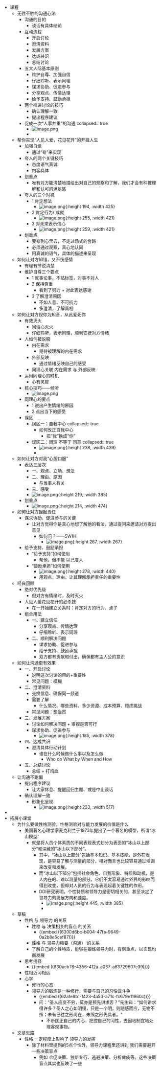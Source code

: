 - 课程
	- 无往不胜的沟通心法
		- 沟通的目的
			- 谈话有具体结论
		- 互动流程
			- 开启讨论
			- 澄清资料
			- 发展方案
			- 达成共识
			- 总结讨论
		- 五大人际基本原则
			- 维护自尊、加强自信
			- 仔细聆听、表示同理
			- 谋求协助、促进参与
			- 分享观点、传情达理
			- 给予支持、鼓励承担
		- 两个推进讨论的技巧
			- 确认理解一致
			- 提出程序建议
		- 促成一次“人事并重”的沟通
		  collapsed:: true
			- ![image.png](../assets/image_1661005929897_0.png)
			-
	- 帮你实现“人见人爱，花见花开”的开挂人生
		- 加强自信
			- 通过“夸”来实现
		- 夸人的两个关键技巧
			- 态度语气真诚
			- 内容具体
		- 划重点
			- 唯有对方能清楚地描绘出对自己的观察和了解，我们才会有种被理解和认可的满足感
		- 夸人的三个时机
			- 1 肯定想法
				- ![image.png](../assets/image_1661008819697_0.png){:height 194, :width 425}
			- 2 肯定行为/ 成就
				- ![image.png](../assets/image_1661008840919_0.png){:height 255, :width 421}
			- 3 对未来表示信心
				- ![image.png](../assets/image_1661008886450_0.png){:height 259, :width 421}
		- 划重点
			- 要夸到心里去，不走过场式的套路
			- 必须通过观察，真心地认同
			- 用真诚的语气，具体的描述来呈现
	- 如何让对方知错，又不伤感情
		- 有理有节说清楚
		- 维护自尊三个要点
			- 1 就事论事，不贴标签，对事不对人
			- 2 保持尊重
				- 看到了努力 + 对此表达感谢
			- 3 了解澄清原因
				- 不如人意、不可抗力
				- 多澄清，了解真相
	- 如何让对方视你为知音，从此爱死你
		- 有效灭火
			- 同理心灭火
			- 仔细聆听，表示同理，顺利安抚对方情绪
		- 人如何被说服
			- 内在需求
				- 期待被理解的内在需求
			- 外部反映
				- 通过情绪反映自己的感受
			- 同理心关联 内在需求 与 外部反映
		- 运用同理心的时机
			- 心有灵犀
		- 核心技巧——倾听
			- ![image.png](../assets/image_1661009626677_0.png)
		- 同理心的要点
			- 1 说出产生情绪的原因
			- 2 点出当下的感受
		- 误区
			- 误区一：自我中心
			  collapsed:: true
				- 如何改正自我中心
					- 把“我”换成“你”
			- 误区二：同理 不等于 同意
			  collapsed:: true
				- ![image.png](../assets/image_1661009849913_0.png){:height 238, :width 439}
				-
	- 如何让对方对我“心服口服”
		- 表达三层次
			- 一、观点、立场、想法
			- 二、理由、原因
				- 与当事人有关
			- 三、感受
			- ![image.png](../assets/image_1661011251458_0.png){:height 219, :width 385}
		- 划重点
			- ![image.png](../assets/image_1661011378050_0.png){:height 214, :width 474}
	- 如何让对方担起责任
		- 谋求协助，促进参与的关键
			- 让对方觉得你是真心地想了解他的看法，通过提问来邀请对方提出意见
				- 如何问？——5W1H
					- ![image.png](../assets/image_1661011583862_0.png){:height 267, :width 267}
		- 给予支持，鼓励承担
			- “给予支持”如何使用
				- 帮他，但不能 以己度人
			- “鼓励承担”如何使用
				- ![image.png](../assets/image_1661011774194_0.png){:height 278, :width 440}
				- 用观点，理由，让其理解承担责任的重要性
	- 经典回顾
		- 绝对优先级
			- 但对方有情绪时，及时灭火
		- 人见人爱花见花开的必杀技
			- 在一开始建立关系时：肯定对方的行为、点子
		- 组合用法
			- 一、建立信任
				- 分享观点、传情达理
				- 仔细聆听、表示同理
			- 二、顺利解决问题
				- 谋求协助、促进参与
				- 给予支持、鼓励承担
				- 双方都有贡献和付出，确保都有主人公的意识
	- 如何让沟通更有效果
		- 一、开启讨论
			- 说明这次讨论的目的+重要性
			- 常见问题：模糊
		- 二、澄清资料
			- 交换信息、确保同一频道
			- 需要了解
				- 什么情况、哪些资料、多少资源、成本预算、顾虑挑战
			- 常见问题：想当然
		- 三、发展方案
			- 讨论如何解决问题 + 审视是否可行
			- 谋求协助、促进参与
				- ![image.png](../assets/image_1661012353350_0.png){:height 185, :width 378}
		- 四、达成共识
			- 澄清具体行动计划
				- 谁在什么时候做什么事以及怎么做
					- Who do What by When and How
		- 五、总结讨论
			- 总结 + 打鸡血
	- 让沟通不跑偏
		- 提出程序建议
			- 让大家休息、提醒回归主题、或是中止谈话
		- 确认理解一致
			- 形象化呈现
				- ![image.png](../assets/image_1661012635808_0.png){:height 233, :width 517}
-
- 拓展小课堂
	- 为什么要做性格测验，性格测验对与能力发展的价值是什么
		- 美国著名心理学家麦克利兰于1973年提出了一个著名的模型，所谓“冰山模型”
			- 就是将人员个体素质的不同表现表式划分为表面的“冰山以上部分”和深藏的"冰山以下部分”。
				- 其中，“冰山以上部分”包括基本知识、基本技能，是外在表现，是容易了解与测量的部分，相对而言也比较容易通过培训来改变和发展。
				- 而“冰山以下部分”包括社会角色、自我形象、特质和动机，是人内在的、难以测量的部分。它们不太容易通过外界的影响而得到改变，但却对人员的行为与表现起着关键性的作用。
				- DDI研究表明，个性特质和领导力是密切相关的，甚至决定了领导力的发展方向和速度。
					- ![image.png](../assets/image_1661565926171_0.png){:height 445, :width 385}
					-
	- 草稿
		- 性格 与 领导力 的关系
			- 性格 与 决策相关的盲点 的关系
				- {{embed ((6300d6bc-b004-47fa-9649-0a2b8e5cef87))}}
			- 性格 与 领导力精要（沟通） 的关系
			- 了解自己的个性特质，能够在锻炼领导力时，有侧重点，以实现均衡发展
		- 思考捷径
			- {{embed ((630acb78-4356-412a-a037-a63729607e39))}}
		- 性相近习相远
		- 心学
			- 修行的心态
			- 领导力的锻炼是一种修行，需要与自己的习性做斗争
				- {{embed ((62a1e8b1-f423-4a53-a71c-fc679e11960c))}}
				- 问：“圣人应变不穷，莫亦是预先讲求否？”先生曰：“如何讲求得许多？圣人之心如明镜，只是一个明，则随感而应，无物不照；未有已往之形尚在，未照之形先具者。"
					- 不断匡正自己的内心，把控自己的习性，去因地制宜地处理客观事物。
	- 文章思路
		- 性格 一定程度上影响了 领导力的发挥
			- 除了材料里提到的5点个性外，领导力课程里还讲到 我们需要避开一些决策盲点
				- 例如 仓促决策、独断专行、逃避决策、分析瘫痪等。这些决策盲点其实也反映了一些